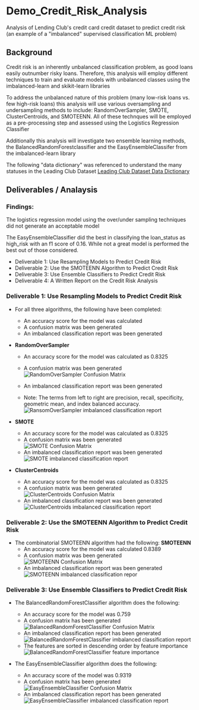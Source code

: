# Demo_Credit_Risk_Analysis
Analysis of Lending Club's credit card credit dataset to predict credit risk (an example of a "imbalanced" supervised classification ML problem)

## Background
Credit risk is an inherently unbalanced classification problem, as good loans easily outnumber risky loans.  Therefore, this analysis will employ different techniques to train and evaluate models with unbalanced classes using the imbalanced-learn and skikit-learn libraries

To address the unbalanced nature of this problem (many low-risk loans vs. few high-risk loans) this analysis will use various oversampling and undersampling methods to include: RandomOverSampler, SMOTE, ClusterCentroids, and SMOTEENN. All of these technques will be employed as a pre-processing step and assessed using the Logistics Regression Classifier

Additionally this analysis will investigate two ensemble learning methods, the BalancedRandomForestclassifier and the EasyEnsembleClassifer from the imbalanced-learn library


The following "data dictionary" was referenced to understand the many statuses in the Leading Club Dataset
[Leading Club Dataset Data Dictionary](https://help.lendingclub.com/hc/en-us/articles/215488038-What-do-the-different-Note-statuses-mean-)


## Deliverables / Analaysis

### Findings:
The logistics regression model using the over/under sampling techniques did not generate an acceptable model

The EasyEnsembleClassifier did the best in classifying the loan_status as high_risk with an f1 score of 0.16. While not a great model is performed the best out of those considered.

* Deliverable 1: Use Resampling Models to Predict Credit Risk
* Deliverable 2: Use the SMOTEENN Algorithm to Predict Credit Risk
* Deliverable 3: Use Ensemble Classifiers to Predict Credit Risk
* Deliverable 4: A Written Report on the Credit Risk Analysis 

### Deliverable 1: Use Resampling Models to Predict Credit Risk
* For all three algorithms, the following have been completed:
  - An accuracy score for the model was calculated 
  - A confusion matrix was been generated 
  - An imbalanced classification report was been generated 

* **RandomOverSampler**
  - An accuracy score for the model was calculated as 0.8325
  - A confusion matrix was been generated <br>
    ![RandomOverSampler Confusion Matrix](./Images/RandomOverSampler_confusion_matrix.png)

  - An imbalanced classification report was been generated <br>
  - Note: The terms from left to right are precision, recall, specificity, geometric mean, and index balanced accuracy.
    ![RansomOverSampler imbalanced classification report](./Images/RandomOverSampler_imballanced_classification_report.png)
* **SMOTE**
  - An accuracy score for the model was calculated as 0.8325
  - A confusion matrix was been generated <br>
    ![SMOTE Confusion Matrix](./Images/SMOTE_confusion_matrix.png)
  - An imbalanced classification report was been generated <br>
    ![SMOTE imbalanced classification report](./Images/SMOTE_imballanced_classification_report.png)

* **ClusterCentroids**
  - An accuracy score for the model was calculated as 0.8325
  - A confusion matrix was been generated <br>
    ![ClusterCentroids Confusion Matrix](./Images/ClusterCentroids_confusion_matrix.png)
  - An imbalanced classification report was been generated <br>
    ![ClusterCentroids imbalanced classification report](./Images/ClusterCentroids_imballanced_classification_report.png)

### Deliverable 2: Use the SMOTEENN Algorithm to Predict Credit Risk
* The combinatorial SMOTEENN algorithm had the following:
**SMOTEENN**
  - An accuracy score for the model was calculated 0.8389
  - A confusion matrix was been generated <br>
    ![SMOTEENN Confusion Matrix](./Images/SMOTEENN_confusion_matrix.png)
  - An imbalanced classification report was been generated <br>
    ![SMOTEENN imbalanced classification repor](./Images/SMOTE_imballanced_classification_report.png)


### Deliverable 3: Use Ensemble Classifiers to Predict Credit Risk
* The BalancedRandomForestClassifier algorithm does the following:
  - An accuracy score for the model was 0.759
  - A confusion matrix has been generated <br>
    ![BalancedRandomForestClassifier Confusion Matrix](./Images/BalancedRandomForestClassifier_confusion_matrix.png)
  - An imbalanced classification report has been generated <br>
    ![BalancedRandomForestClassifier imbalanced classification report](./Images/BalancedRandomForestClassifier_imballanced_classification_report.png)
  - The features are sorted in descending order by feature importance <br>
    ![BalancedRandomForestClassifier feature importance](./Images/BalancedRandomForestClassifier_feature_importance.png)

* The EasyEnsembleClassifier algorithm does the following:
  - An accuracy score of the model was 0.9319
  - A confusion matrix has been generated <br>
    ![EasyEnsembleClassifier Confusion Matrix](./Images/EasyEnsembleClassifier_confusion_matrix.png)
  - An imbalanced classification report has been generated <br>
    ![EasyEnsembleClassifier imbalanced classification report](./Images/EasyEnsembleClassifier_imballanced_classification_report.png)